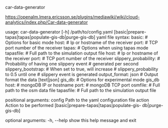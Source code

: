 car-data-generator

https://openalm.lmera.ericsson.se/plugins/mediawiki/wiki/cloud-analytics/index.php/Car-data-generator

usage: car-data-generator [-h] /path/to/config.yaml [basic|prepare-tapas|tapas|populate-gis-db|purge-gis-db]
yaml file syntax:
  basic:                  # Options for basic mode
    host:                 # Ip or hostname of the receiver
    port:                 # TCP port number of the receiver
  tapas:                  # Options when using tapas mode
    tapasfile:            # Full path to the simulation output file
    host:                 # Ip or hostname of the receiver
    port:                 # TCP port number of the receiver
    slippery_probability: # Probability of having one slippery event
                          # generated per second
    slippery_bootstrap:   # When set to true, will increase
                          # slippery_probability to 0.5 until one
                          # slippery event is generated
    output_format: json   # Output format the data [text|json]
  gis_db:                 # Options for experimental mode gis_db
    host:                 # mongoDB IP or hostname
    port:                 # mongoDB TCP port
    osmfile:              # Full path to the osm data file
    tapasfile:            # Full path to the simulation output file

positional arguments:
  config      Path to the yaml configuration file
  action      Action to be performed [basic|prepare-tapas|tapas|populate-gis-
              db|purge-gis-db]

optional arguments:
  -h, --help  show this help message and exit
